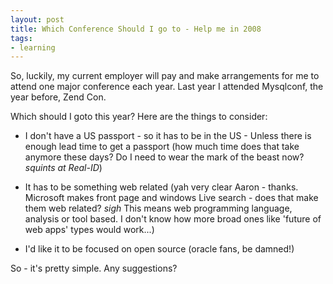 ```yaml
---
layout: post
title: Which Conference Should I go to - Help me in 2008
tags:
- learning
---
```


So, luckily, my current employer will pay and make arrangements for me to attend one major conference each year.  Last year I attended Mysqlconf, the year before, Zend Con.

Which should I goto this year?  Here are the things to consider:
	
  * I don't have a US passport - so it has to be in the US - Unless there is enough lead time to get a passport (how much time does that take anymore these days?  Do I need to wear the mark of the beast now? *squints at Real-ID*)
	
  * It has to be something web related (yah very clear Aaron - thanks.  Microsoft makes front page and windows Live search - does that make them web related?  *sigh*  This means web programming language, analysis or tool based.  I don't know how more broad ones like 'future of web apps' types would work...)
	
  * I'd like it to be focused on open source (oracle fans, be damned!)

So - it's pretty simple.  Any suggestions?
